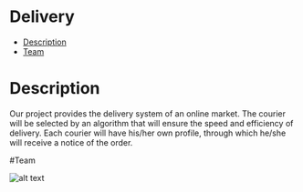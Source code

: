 # Delivery
* [Description](#Description)
* [Team](#Team)

# Description

Our project provides the delivery system of an online market. The courier will be selected by an algorithm that will ensure the speed and efficiency of delivery. 
Each courier will have his/her own profile, through which he/she will receive a notice of the order.

#Team

![alt text](https://ca.slack-edge.com/T01816HFZQF-U018YAL53RP-4eef216ac621-512?cropZoom=50,50)
